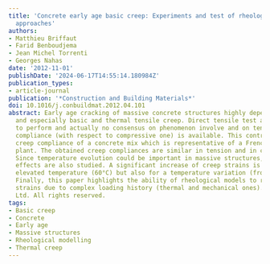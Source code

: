```yaml
---
title: 'Concrete early age basic creep: Experiments and test of rheological modelling
  approaches'
authors:
- Matthieu Briffaut
- Farid Benboudjema
- Jean Michel Torrenti
- Georges Nahas
date: '2012-11-01'
publishDate: '2024-06-17T14:55:14.180984Z'
publication_types:
- article-journal
publication: '*Construction and Building Materials*'
doi: 10.1016/j.conbuildmat.2012.04.101
abstract: Early age cracking of massive concrete structures highly depends on creep
  and especially basic and thermal tensile creep. Direct tensile test are difficult
  to perform and actually no consensus on phenomenon involve and on tensile creep
  compliance (with respect to compressive one) is available. This contribution compares
  creep compliance of a concrete mix which is representative of a French nuclear power
  plant. The obtained creep compliances are similar in tension and in compression.
  Since temperature evolution could be important in massive structures, temperature
  effects are also studied. A significant increase of creep strains is shown for an
  elevated temperature (60°C) but also for a temperature variation (from 20°C to 60°C).
  Finally, this paper highlights the ability of rheological models to reproduce creep
  strains due to complex loading history (thermal and mechanical ones). © 2012 Elsevier
  Ltd. All rights reserved.
tags:
- Basic creep
- Concrete
- Early age
- Massive structures
- Rheological modelling
- Thermal creep
---
```

